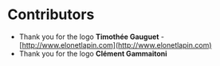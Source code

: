 # Contributors

* Thank you for the logo **Timothée Gauguet** - [http://www.elonetlapin.com](http://www.elonetlapin.com)
* Thank you for the logo **Clément Gammaitoni**